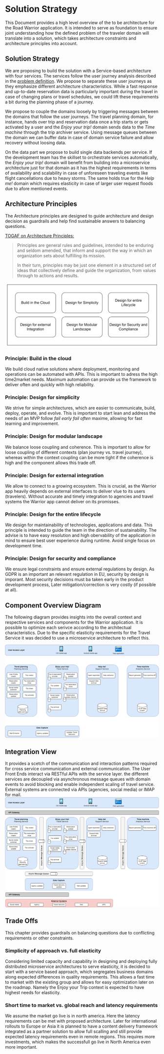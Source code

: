 # Solution Strategy
This Document provides a high level overview of the to be architecture for the Road Warrior application. It is intended to serve as foundation to ensure joint understanding how the defined problem of the traveler domain will translate into a solution, which takes architecture constraints and architecture principles into account.

## Solution Strategy

We are proposing to build the solution with a Service-based architecture with four services. The services follow the user journey analysis described in the [problem definition](/01%20ProblemDefintion/ProblemDefinition.md#user-journeys). We propose to separate these user journeys as they emphasize different architecture characteristics. While a fast response and up-to-date reservation data is particularly important during the travel in case of changing plans or travel schedules, we could lift these requirements a bit during the planning phase of a journey.

We propose to couple the domains loosely by triggering messages between the domains that follow the user journeys. The travel planning domain, for instance, hands over trip and reservation data once a trip starts or gets activated by a user and the _Enjoy your trip!_ domain sends data to the _Time machine_ through the trip archiver service. Using message queues between the domain we can buffer data in case of domain service failure and allow recovery without loosing data.

On the data part we propose to build single data backends per service. If the development team has the skillset to orchestrate services automatically, the _Enjoy your trip!_ domain will benefit from building into a microservice architecture just for that domain as it has the highest requirements in terms of availability and scalability in case of unforeseen traveling events like flight cancellations due to heavy storms. The same holds true for the _Help me!_ domain which requires elasticity in case of larger user request floods due to afore mentioned events.

## Architecture Principles

The Architecture principles are designed to guide architecture and design decision as guardrails and help find sustainable answers to balancing questions.

[TOGAF on Architecture Principles:](https://pubs.opengroup.org/architecture/togaf9-doc/arch/chap20.html)

> Principles are general rules and guidelines, intended to be enduring and seldom amended, that inform and support the way in which an organization sets about fulfilling its mission.
>
>In their turn, principles may be just one element in a structured set of ideas that collectively define and guide the organization, from values through to actions and results.

![Enterprise Architecture Principles](EAPrinciples.png)

### Principle: Build in the cloud
We build cloud native solutions where deployment, monitoring and operations can be automated with APIs. This is important to adress the high time2market needs. Maximum automation can provide us the framework to deliver often and quickly with high reliability.

### Principle: Design for simplicity
We strive for simple architectures, which are easier to communicate, build, deploy, operate, and evolve. This is important to start lean and address the needs of an MVP follow _fail early fail often_ maxime, allowing for fast learning and improvement.

### Principle: Design for modular landscape
We balance loose coupling and coherence. This is important to allow for loose coupling of different contexts (plan journey vs. travel journey), whereas within the context coupling can be more tight if the coherence is high and the component allows this trade off.

### Principle: Design for external integration
We allow to connect to a growing ecosystem. This is crucial, as the Warrior app heavily depends on external interfaces to deliver vlue to its users (travelers). Without accurate and timely integration to agencies and travel systems the Warrior app cannot deliver on its promisses.

### Principle: Design for the entire lifecycle
We design for maintainability of technologies, applications and data. This principle is intended to guide the team in the direction of sustainability. The advise is to have easy resolution and high obervability of the application in mind to ensure best user experience during runtime. Avoid single focus on development time.

### Principle: Design for security and compliance
We ensure legal constraints and ensure external regulations by design. As GDPR is an important an relevant regulation in EU, security by design is imporant. Most security decisions must ba taken early in the product development process, Later mitigation/correction is very costly (if possible at all).

## Component Overview Diagram

The following diagram provides insights into the overall context and respective services and components for the Warrior application. It is possible to optimize each serivce according to the architectual characteristics. Due to the specific elasticity requirements for the Travel Service it was decided to use a microservice architecture to reflect this.

![High Level De-Composition](HighLevelComponentView.png)

## Integration View
It provides a scetch of the communication and interaction patterns required for cross service communication and external communication. The User Front Ends interact via RESTful APIs with the service layer. the different services are decoupled via asynchronous message queues with domain events to avoid blocking and enable independent scaling of travel service. External systems are connected via APIs (agencies, social media) or IMAP for mail. 
![High Level De-Composition](HighLevelComponentView-Interaction.png)


## Trade Offs 

This chapter provides guardrails on balancing questions due to conflicting requirements or other constraints.

### Simplicity of approach vs. full elasticity

Considering limited capacity and capability in designing and deploying fully distributed microservice architectures to serve elasticity, it is decided to start with a service based approach, which segregates business domains along expected differences in quality requirements. This allows a fast time to market with the existing group and allows for easy optimization later on the roadmap.
Namely the Enjoy your Trip context is expected to have highest needs for elasticity.

### Short time to market vs. global reach and latency requirements

We assume the market go live is in north america. Here the latency requirements can be met with proposed architecture. Later for international rollouts to Europe or Asia it is planned to have a content delivery framework integrated as a partner solution to allow full scalling and still provide expected latency requirements even in remote regions. This requires more investments, which makes the successfull go live in North America even more important.
